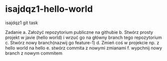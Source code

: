 # isajdqz1-hello-world
isajdqz1 git task

Zadanie
    a. Założyć repozytorium publiczne na githubie
    b. Stwórz prosty projekt w javie (hello world) i wrzuć go na główny branch tego repozytorium
    c. Stwórz nowy branch(nazwij go feature-1)
    d. Zmień coś w projekcie np. z hello world na hello <swoje imie>
    e. stwórz commita z nowymi zmianami
    f. wypchnij nowy branch z nowym commitem
